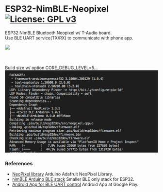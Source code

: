 # ESP32-NimBLE-Neopixel [![License: GPL v3](https://img.shields.io/badge/License-GPLv3-blue.svg)](https://www.gnu.org/licenses/gpl-3.0)<br>
ESP32 NimBLE Bluetooth Neopixel w/ T-Audio board.<br>
Use BLE UART service(TX/RX) to communicate with phone app.


<img src="picture/NeopixelBLE0413.gif"/> &nbsp;&nbsp;&nbsp;

<br><br>
Build size w/ option CORE_DEBUG_LEVEL=5...<br>
<img src="picture/nimBLE UART build 0413.png"/> 

### References
  - [NeoPixel library](https://github.com/adafruit/Adafruit_NeoPixel) Arduino Adafruit NeoPixel Library.
  - [nimBLE Arduino BLE stack](https://github.com/h2zero/NimBLE-Arduino) Smaller BLE only stack for ESP32.
  - [Android App for BLE UART control](https://play.google.com/store/apps/details?id=com.adafruit.bluefruit.le.connect) Android App at Google Play.
